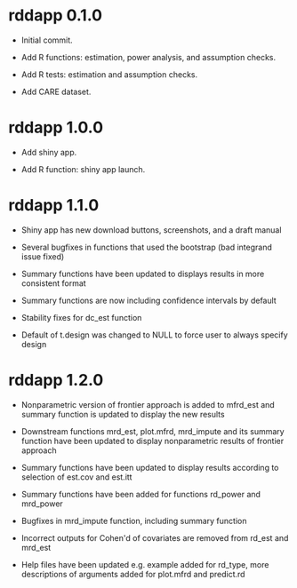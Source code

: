 # rddapp 0.1.0

- Initial commit.

- Add R functions: estimation, power analysis, and assumption checks.

- Add R tests: estimation and assumption checks.

- Add CARE dataset.

# rddapp 1.0.0

- Add shiny app.

- Add R function: shiny app launch.

# rddapp 1.1.0

- Shiny app has new download buttons, screenshots, and a draft manual

- Several bugfixes in functions that used the bootstrap (bad integrand issue fixed)

- Summary functions have been updated to displays results in more consistent format

- Summary functions are now including confidence intervals by default

- Stability fixes for dc_est function

- Default of t.design was changed to NULL to force user to always specify design

# rddapp 1.2.0

- Nonparametric version of frontier approach is added to mfrd_est and summary function is updated to display the new results

- Downstream functions mrd_est, plot.mfrd, mrd_impute and its summary function have been updated to display nonparametric results of frontier approach

- Summary functions have been updated to display results according to selection of est.cov and est.itt

- Summary functions have been added for functions rd_power and mrd_power

- Bugfixes in mrd_impute function, including summary function

- Incorrect outputs for Cohen'd of covariates are removed from rd_est and mrd_est

- Help files have been updated e.g. example added for rd_type, more descriptions of arguments added for plot.mfrd and predict.rd
